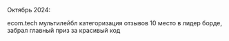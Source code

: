 Октябрь 2024:

ecom.tech мультилейбл категоризация отзывов 10 место в лидер борде, забрал главный приз за красивый код
